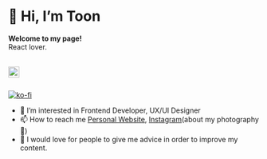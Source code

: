 <h1>👋 Hi, I’m Toon</h1>

**Welcome to my page!**
<br>
React lover.
<br>
<br>

<a href="https://www.linkedin.com/in/panupong-tipjoi-464986175/">
  <img align="left" alt="Panupong Tipjoi" width="22px" src="https://raw.githubusercontent.com/peterthehan/peterthehan/master/assets/linkedin.svg" />
</a>

<br>
<br>

[![ko-fi](https://ko-fi.com/img/githubbutton_sm.svg)](https://ko-fi.com/D1D73OCXD)

- 👀 I’m interested in Frontend Developer, UX/UI Designer
- 📫 How to reach me [Personal Website](https://panupong.io),  [Instagram](https://www.instagram.com/itstoon.p)(about my photography 📸)
- 👨 I would love for people to give me advice in order to improve my content.
<!---
tchala120/tchala120 is a ✨ special ✨ repository because its `README.md` (this file) appears on your GitHub profile.
You can click the Preview link to take a look at your changes.
--->
